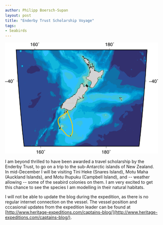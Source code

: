 ```yaml
---
author: Philipp Boersch-Supan
layout: post
title: "Enderby Trust Scholarship Voyage"
tags:
- Seabirds
---
```


![Map of New Zealand and travel route](/public/images/enderby-overview-manedits.png)

I am beyond thrilled to have been awarded a travel scholarship by the Enderby Trust, to go on a trip to the sub-Antarctic islands of New Zealand. In mid-December I will be visiting Tini Heke (Snares Island), Motu Maha (Auckland Islands), and Motu Ihupuku (Campbell Island), and -- weather allowing -- some of the seabird colonies on them. I am very excited to get this chance to see the species I am modelling in their natural habitats.

I will not be able to update the blog during the expedition, as there is no regular internet connection on the vessel. The vessel position and cccasional updates from the expedition leader can be found at [http://www.heritage-expeditions.com/captains-blog/](http://www.heritage-expeditions.com/captains-blog/).


